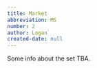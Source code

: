 ```yaml
---
title: Market
abbreviation: MS
number: 2
author: Logan
created-date: null
---
```

Some info about the set TBA.
